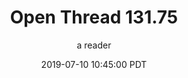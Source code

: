 ---
layout: podcast
title: "Open Thread 131.75"
author: a reader
description: https://slatestarcodex.com/2019/07/10/open-thread-131-75/
date: 2019-07-10 10:45:00 PDT
length: 59423
duration: 15
guid: open-thread-131-75
---
